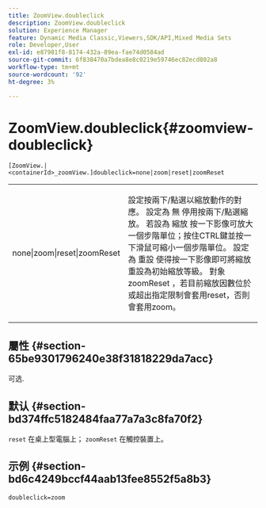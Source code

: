 ```yaml
---
title: ZoomView.doubleclick
description: ZoomView.doubleclick
solution: Experience Manager
feature: Dynamic Media Classic,Viewers,SDK/API,Mixed Media Sets
role: Developer,User
exl-id: e87981f8-8174-432a-89ea-fae74d0584ad
source-git-commit: 6f838470a7bdea8e8c0219e59746ec82ecd802a8
workflow-type: tm+mt
source-wordcount: '92'
ht-degree: 3%

---
```


# ZoomView.doubleclick{#zoomview-doubleclick}

`[ZoomView.|<containerId>_zoomView.]doubleclick=none|zoom|reset|zoomReset`

<table id="table_E314540D347D47699C04EB80D20C0721"> 
 <tbody> 
  <tr> 
   <td colname="col1"> <p> <span class="codeph"> none|zoom|reset|zoomReset </span> </p> </td> 
   <td colname="col2"> <p> 設定按兩下/點選以縮放動作的對應。 設定為 <span class="codeph"> 無 </span> 停用按兩下/點選縮放。 若設為 <span class="codeph"> 縮放 </span> 按一下影像可放大一個步階單位；按住CTRL鍵並按一下滑鼠可縮小一個步階單位。 設定為 <span class="codeph"> 重設 </span> 使得按一下影像即可將縮放重設為初始縮放等級。 對象 <span class="codeph"> zoomReset </span>，若目前縮放因數位於或超出指定限制會套用reset，否則會套用zoom。 </p> </td> 
  </tr> 
 </tbody> 
</table>

## 屬性 {#section-65be9301796240e38f31818229da7acc}

可选.

## 默认 {#section-bd374ffc5182484faa77a7a3c8fa70f2}

`reset` 在桌上型電腦上； `zoomReset` 在觸控裝置上。

## 示例 {#section-bd6c4249bccf44aab13fee8552f5a8b3}

`doubleclick=zoom`
